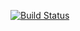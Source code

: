 [![Build Status](https://travis-ci.org/ugrave/com.github.ugrave.tools.svg?branch=master)](https://travis-ci.org/ugrave/com.github.ugrave.tools)
